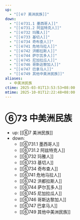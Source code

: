 ```yaml
---
up:
  - "[[⑥7 美洲民族]]"
down:
  - "[[⑥731.1 墨西哥人]]"
  - "[[⑥731.2 阿兹特克人]]"
  - "[[⑥732 玛雅人]]"
  - "[[⑥733 基切人]]"
  - "[[⑥734 奇布查人]]"
  - "[[⑥741 危地马拉人]]"
  - "[[⑥742 洪都拉斯人]]"
  - "[[⑥744 萨尔瓦多人]]"
  - "[[⑥745 尼加拉瓜人]]"
  - "[[⑥746 哥斯达黎加人]]"
  - "[[⑥747 巴拿马人]]"
  - "[[⑥749 其他中美洲民族]]"
aliases:
  - 中美洲民族
ctime: 2025-03-01T13:53:53+08:00
mtime: 2025-10-01T12:22:48+08:00
---
```


# ⑥73 中美洲民族

- up: [[⑥7 美洲民族]]
- down:	
	- [[⑥731.1 墨西哥人]]
	- [[⑥731.2 阿兹特克人]]
	- [[⑥732 玛雅人]]
	- [[⑥733 基切人]]
	- [[⑥734 奇布查人]]
	- [[⑥741 危地马拉人]]
	- [[⑥742 洪都拉斯人]]
	- [[⑥744 萨尔瓦多人]]
	- [[⑥745 尼加拉瓜人]]
	- [[⑥746 哥斯达黎加人]]
	- [[⑥747 巴拿马人]]
	- [[⑥749 其他中美洲民族]]
	
